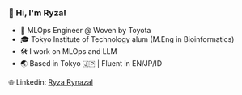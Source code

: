 
<!--
**ryzary/ryzary** is a ✨ _special_ ✨ repository because its `README.md` (this file) appears on your GitHub profile.

Here are some ideas to get you started:

- 🔭 I’m currently working on ...
- 🌱 I’m currently learning ...
- 👯 I’m looking to collaborate on ...
- 🤔 I’m looking for help with ...
- 💬 Ask me about ...
- 📫 How to reach me: ...
- 😄 Pronouns: ...
- ⚡ Fun fact: ...
-->
### 👋 Hi, I'm Ryza!

- 🧠 MLOps Engineer @ Woven by Toyota
- 🎓 Tokyo Institute of Technology alum (M.Eng in Bioinformatics)
- 🛠️ I work on MLOps and LLM
- 🌏 Based in Tokyo 🇯🇵 | Fluent in EN/JP/ID

🌐 Linkedin: [Ryza Rynazal](https://www.linkedin.com/in/ryza-rynazal/)
